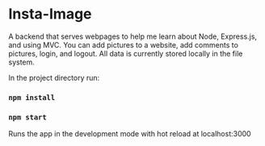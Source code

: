 # Insta-Image
A backend that serves webpages to help me learn about Node, Express.js, and using MVC.
You can add pictures to a website, add comments to pictures, login, and logout.
All data is currently stored locally in the file system.

In the project directory run:
### `npm install`
### `npm start`
Runs the app in the development mode with hot reload at localhost:3000

